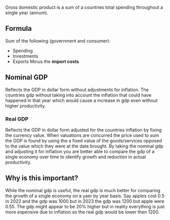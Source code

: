 Gross domestic product is a sum of a countries total spending throughout a single year (annum).

## Formula
Sum of the following (government and consumer):
* Spending
* Investments
* Exports
Minus the **import costs**


## Nominal GDP
Reflects the GDP in dollar form without adjustments for inflation. The countries gdp without taking into account the inflation that could have happened in that year which would cause a increase in gdp even without higher productivity.

### Real GDP
Reflects the GDP in dollar form adjusted for the countries inflation by fixing the currency value. When valuations are concurred the price used to sum the GDP is found by using the a fixed value of the goods/services opposed to the value which they were at the date brought. By taking the nominal gdp and adjusting it for inflation you are better able to compare the gdp of a single economy over time to identify growth and reduction in actual productivity.

## Why is this important?
While the nominal gdp is useful, the real gdp is much better for comparing the growth of a single economy on a yaer by year basis. Say apples cost 0.5 in 2022 and the gdp was 1000 but in 2023 the gdp was 1200 but apple were 0.55. The gdp might appear to be 20% higher but in reality everything is just more expensive due to inflation so the real gdp would be lower then 1200. 